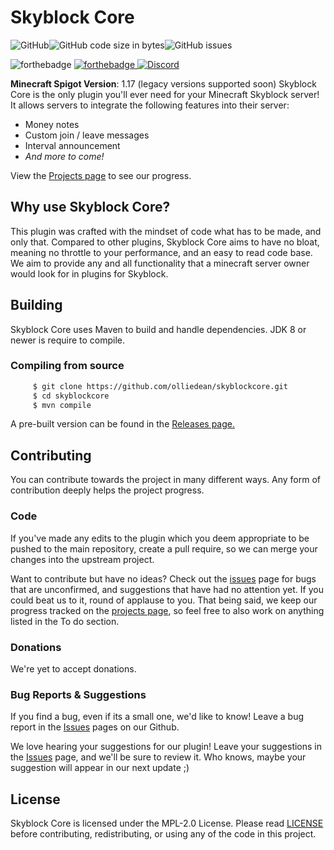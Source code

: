 # Skyblock Core
![GitHub](https://img.shields.io/github/license/olliedean/skyblockcore)![GitHub code size in bytes](https://img.shields.io/github/languages/code-size/olliedean/skyblockcore)![GitHub issues](https://img.shields.io/github/issues/olliedean/skyblockcore)

![forthebadge](https://forthebadge.com/images/badges/you-didnt-ask-for-this.svg)
[![forthebadge](https://img.shields.io/badge/SUPPORT%20ME%20ON-PATREON-f96854?style=for-the-badge)](https://patreon.com/olliedean)[
![Discord](https://img.shields.io/discord/490465787102887945?color=%235865F2&label=JOIN%20OUR%20DISCORD&style=for-the-badge)](https://discord.gg/KG6zhdd)

**Minecraft Spigot Version**: 1.17 (legacy versions supported soon)
Skyblock Core is the only plugin you'll ever need for your Minecraft Skyblock server! It allows servers to integrate the following features into their server:

- Money notes
- Custom join / leave messages
- Interval announcement
- *And more to come!*

View the [Projects page](https://github.com/olliedean/skyblockcore/projects/1) to see our progress.

## Why use Skyblock Core?
This plugin was crafted with the mindset of code what has to be made, and only that. Compared to other plugins, Skyblock Core aims to have no bloat, meaning no throttle to your performance, and an easy to read code base. We aim to provide any and all functionality that a minecraft server owner would look for in plugins for Skyblock.


## Building
Skyblock Core uses Maven to build and handle dependencies. JDK 8 or newer is require to compile.
### Compiling from source
```bash
     $ git clone https://github.com/olliedean/skyblockcore.git
     $ cd skyblockcore
     $ mvn compile
```

A pre-built version can be found in the [Releases page.](https://github.com/olliedean/skyblockcore/releases)

## Contributing
You can contribute towards the project in many different ways. Any form of contribution deeply helps the project progress.
### Code
If you've made any edits to the plugin which you deem appropriate to be pushed to the main repository, create a pull require, so we can merge your changes into the upstream project.

Want to contribute but have no ideas? Check out the [issues](https://github.com/olliedean/skyblockcore/issues) page for bugs that are unconfirmed, and suggestions that have had no attention yet. If you could beat us to it, round of applause to you. That being said, we keep our progress tracked on the [projects page](https://github.com/olliedean/skyblockcore/projects/1), so feel free to also work on anything listed in the To do section.
### Donations
We're yet to accept donations.
### Bug Reports & Suggestions
If you find a bug, even if its a small one, we'd like to know! Leave a bug report in the [Issues](https://github.com/olliedean/skyblockcore/issues) pages on our Github.

We love hearing your suggestions for our plugin! Leave your suggestions in the  [Issues](https://github.com/olliedean/skyblockcore/issues) page, and we'll be sure to review it. Who knows, maybe your suggestion will appear in our next update ;)

## License
Skyblock Core is licensed under the MPL-2.0 License. Please read [LICENSE](https://github.com/olliedean/skyblockcore/blob/master/LICENSE) before contributing, redistributing, or using any of the code in this project.

